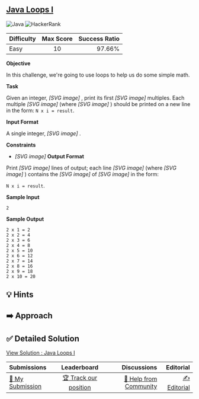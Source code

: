 ## [Java Loops I](https://www.hackerrank.com/challenges/java-loops-i)

![Java](https://img.shields.io/badge/java-%23ED8B00.svg?style=for-the-badge&logo=openjdk&logoColor=white) ![HackerRank](https://img.shields.io/badge/-Hackerrank-2EC866?style=for-the-badge&logo=HackerRank&logoColor=white)

| Difficulty | Max Score | Success Ratio |
|:-----------|:------------:|------------:|
| Easy       | 10      | 97.66%        |

**Objective**   

In this challenge, we're going to use loops to help us do some simple math.


**Task**   

Given an integer,  *[SVG image]* , print its first  *[SVG image]*  multiples. Each multiple  *[SVG image]*  (where  *[SVG image]* ) should be printed on a new line in the form: `N x i = result`.

**Input Format**

A single integer,  *[SVG image]* .

**Constraints**

* *[SVG image]*
**Output Format**

Print  *[SVG image]*  lines of output; each line  *[SVG image]*  (where  *[SVG image]* ) contains the  *[SVG image]*  of  *[SVG image]*  in the form:   

`N x i = result`.

**Sample Input**


```
2

```
**Sample Output**


```
2 x 1 = 2
2 x 2 = 4
2 x 3 = 6
2 x 4 = 8
2 x 5 = 10
2 x 6 = 12
2 x 7 = 14
2 x 8 = 16
2 x 9 = 18
2 x 10 = 20

```

## 💡 Hints 

## ➡️ Approach 

## ✅ Detailed Solution
[View Solution : Java Loops I](./Solution.java)

| Submissions | Leaderboard| Discussions | Editorial |
|:-----------|:------------:|------------:|------------:|
| [📝 My Submission](https://www.hackerrank.com/challenges/java-loops-i/submissions) | [🏆 Track our position](https://www.hackerrank.com/challenges/java-loops-i/leaderboard) | [🤔 Help from Community](https://www.hackerrank.com/challenges/java-loops-i/forum) | [✍️ Editorial](https://www.hackerrank.com/challenges/java-loops-i/editorial) |

